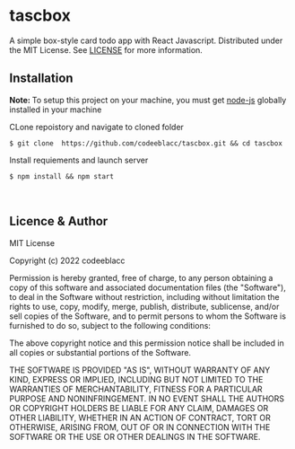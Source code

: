 # tascbox
A simple box-style card todo app with React Javascript.
Distributed under the MIT License. See [LICENSE](https://en.wikipedia.org/wiki/MIT_License) for more information.

## Installation
<b>Note: </b>To setup this project on your machine, you must get [node-js](https://nodejs.org/en/) globally installed in your machine


CLone repoistory and navigate to cloned folder

    $ git clone  https://github.com/codeeblacc/tascbox.git && cd tascbox

Install requiements and launch server

    $ npm install && npm start

<br>

<!-- ### Contributions
<a href="https://github.com/codeeblacc/tascbox/graphs/contributors">
  <img src="https://contrib.rocks/image?repo=codeeblacc/tascbox" height="34"/>
</a>
<br><br> -->

## Licence & Author
MIT License

Copyright (c) 2022 codeeblacc

Permission is hereby granted, free of charge, to any person obtaining a copy
of this software and associated documentation files (the "Software"), to deal
in the Software without restriction, including without limitation the rights
to use, copy, modify, merge, publish, distribute, sublicense, and/or sell
copies of the Software, and to permit persons to whom the Software is
furnished to do so, subject to the following conditions:

The above copyright notice and this permission notice shall be included in all
copies or substantial portions of the Software.

THE SOFTWARE IS PROVIDED "AS IS", WITHOUT WARRANTY OF ANY KIND, EXPRESS OR
IMPLIED, INCLUDING BUT NOT LIMITED TO THE WARRANTIES OF MERCHANTABILITY,
FITNESS FOR A PARTICULAR PURPOSE AND NONINFRINGEMENT. IN NO EVENT SHALL THE
AUTHORS OR COPYRIGHT HOLDERS BE LIABLE FOR ANY CLAIM, DAMAGES OR OTHER
LIABILITY, WHETHER IN AN ACTION OF CONTRACT, TORT OR OTHERWISE, ARISING FROM,
OUT OF OR IN CONNECTION WITH THE SOFTWARE OR THE USE OR OTHER DEALINGS IN THE
SOFTWARE.
